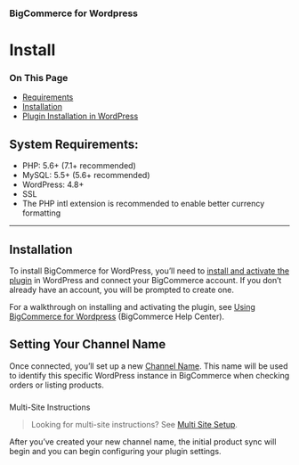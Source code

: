 <div><h3 class="sub-docs-type" id="bigcommerce-for-wordpress">BigCommerce for Wordpress</h3>
<h1 class="sub-docs-title">Install</h1>
<div class="otp" id="no-index">
	<h3> On This Page </h3>
	<ul>
        <li><a href="#install_requirements">Requirements</a></li>
        <li><a href="#install_ installation">Installation</a></li>
        <li><a href="#install_plugin-install-wordpress">Plugin Installation in WordPress</a></li>
	</ul>
</div>

<a href='##install_requirements' aria-hidden='true' class='block-anchor'  id='#install_requirements'><i aria-hidden='true' class='linkify icon'></i></a>

## System Requirements:

* PHP: 5.6+ (7.1+ recommended)
* MySQL: 5.5+ (5.6+ recommended)
* WordPress: 4.8+
* SSL
* The PHP intl extension is recommended to enable better currency formatting

---

<a href='##install_installation' aria-hidden='true' class='block-anchor'  id='#install_installation'><i aria-hidden='true' class='linkify icon'></i></a>

## Installation

To install BigCommerce for WordPress, you’ll need to [install and activate the plugin](https://wordpress.org/plugins/bigcommerce/) in WordPress and connect your BigCommerce account. If you don’t already have an account, you will be prompted to create one. 

For a walkthrough on installing and activating the plugin, see [Using BigCommerce for Wordpress](https://support.bigcommerce.com/s/article/BigCommerce-for-WordPress#installation) (BigCommerce Help Center).

## Setting Your Channel Name

Once connected, you’ll set up a new [Channel Name](https://support.bigcommerce.com/s/article/BigCommerce-for-WordPress#channel). This name will be used to identify this specific WordPress instance in BigCommerce when checking orders or listing products.

<div class="HubBlock--callout">
<div class="CalloutBlock--info">
<div class="HubBlock-content">
    
<!-- theme: info -->

### 
Multi-Site Instructions 
> Looking for multi-site instructions? See [Multi Site Setup](/bigcommerce-for-wordpress/setup/multi-site).

</div>
</div>
</div>

After you’ve created your new channel name, the initial product sync will begin and you can begin configuring your plugin settings.

